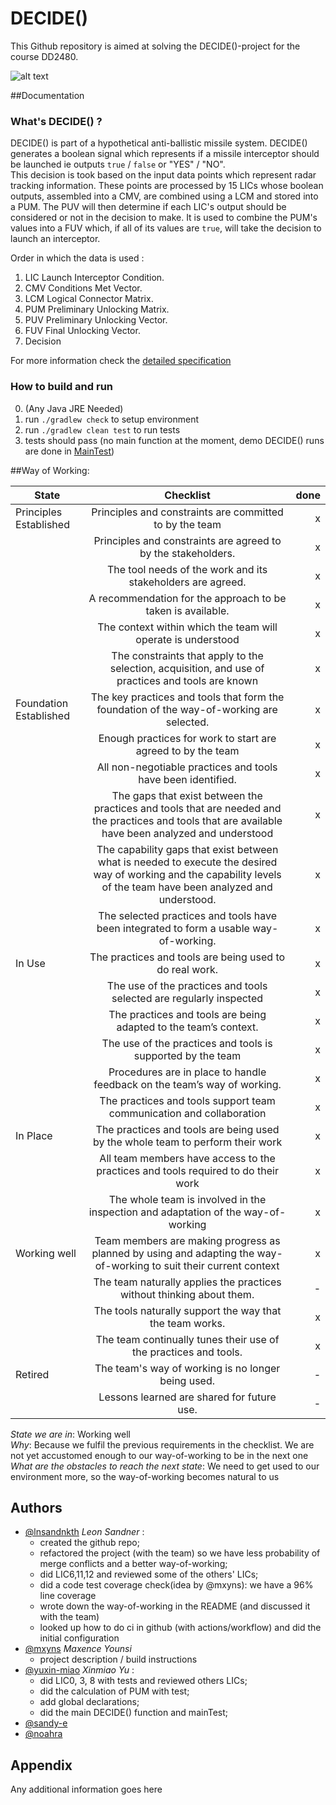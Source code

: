 
# DECIDE()

This Github repository is aimed at solving the DECIDE()-project for the course DD2480.

![alt text](https://cdn.pixabay.com/photo/2018/03/14/15/33/earth-3225519_1280.png)

##Documentation

### What's DECIDE() ?

DECIDE() is part of a hypothetical anti-ballistic missile system. DECIDE() generates a boolean signal which represents if a missile interceptor should be launched ie outputs `true` / `false` or "YES" / "NO".    
This decision is took based on the input data points which represent radar tracking information. These points are processed by 15 LICs whose boolean outputs, assembled into a CMV, are combined using a LCM and stored into a PUM.
The PUV will then determine if each LIC's output should be considered or not in the decision to make. It is used to combine the PUM's values into a FUV which, if all of its values are `true`, will take the decision to launch an interceptor.

Order in which the data is used :
1. LIC Launch Interceptor Condition.
2. CMV Conditions Met Vector.
3. LCM Logical Connector Matrix.
4. PUM Preliminary Unlocking Matrix.
5. PUV Preliminary Unlocking Vector.
6. FUV Final Unlocking Vector.
7. Decision

For more information check the [detailed specification](https://canvas.kth.se/courses/31884/files/4932282/download?wrap=1)

### How to build and run
0. (Any Java JRE Needed)
1. run `./gradlew check` to setup environment
2. run `./gradlew clean test` to run tests
3. tests should pass (no main function at the moment, demo DECIDE() runs are done in [MainTest](https://github.com/lnsandnkth/DECIDE/blob/main/src/test/java/MainTest.java))

##Way of Working:

| State        | Checklist           | done  |
| ------------- |:-------------:| -----:|
| Principles Established     | Principles and constraints are committed to by the team | x |
| | Principles and constraints are agreed to by the stakeholders. | x |
| | The tool needs of the work and its stakeholders are agreed. | x |
| | A recommendation for the approach to be taken is available. | x |
| | The context within which the team will operate is understood | x |
| | The constraints that apply to the selection, acquisition, and use of practices and tools are known | x |
| Foundation Established      | The key practices and tools that form the foundation of the way-of-working are selected. | x |
| | Enough practices for work to start are agreed to by the team | x |
| | All non-negotiable practices and tools have been identified. | x |
| | The gaps that exist between the practices and tools that are needed and the practices and tools that are available have been analyzed and understood | x |
| | The capability gaps that exist between what is needed to execute the desired way of working and the capability levels of the team have been analyzed and understood. | x |
| | The selected practices and tools have been integrated to form a usable way-of-working. | x |
| In Use | The practices and tools are being used to do real work. | x |
| | The use of the practices and tools selected are regularly inspected | x |
| | The practices and tools are being adapted to the team’s context. | x |
| | The use of the practices and tools is supported by the team | x |
| | Procedures are in place to handle feedback on the team’s way of working. | x |
| | The practices and tools support team communication and collaboration | x |
| In Place | The practices and tools are being used by the whole team to perform their work  | x |
| | All team members have access to the practices and tools required to do their work | x |
| | The whole team is involved in the inspection and adaptation of the way-of-working | x |
| Working well | Team members are making progress as planned by using and adapting the way-of-working to suit their current context | x |
| | The team naturally applies the practices without thinking about them. | - |
| | The tools naturally support the way that the team works. | x |
| | The team continually tunes their use of the practices and tools. | x |
| Retired | The team's way of working is no longer being used. | - |
|  | Lessons learned are shared for future use. | -  |

*State we are in*: Working well <br>
*Why*: Because we fulfil the previous requirements in the checklist. We are not yet accustomed enough to our way-of-working to be in the next one<br>
*What are the obstacles to reach the next state*: We need to get used to our environment more, so the way-of-working becomes natural to us <br>



## Authors

- [@lnsandnkth](https://www.github.com/lnsandnkth) *Leon Sandner* :  
    - created the github repo;
    - refactored the project (with the team) so we have less probability of merge conflicts and a better way-of-working;
    - did LIC6,11,12 and reviewed some of the others' LICs;
    - did a code test coverage check(idea by @mxyns): we have a 96% line coverage
    - wrote down the way-of-working in the README (and discussed it with the team)
    - looked up how to do ci in github (with actions/workflow) and did the initial configuration
- [@mxyns](https://www.github.com/mxyns) *Maxence Younsi*
  - project description / build instructions
- [@yuxin-miao](https://www.github.com/yuxin-miao) *Xinmiao Yu* :
  - did LIC0, 3, 8 with tests and reviewed others LICs;
  - did the calculation of PUM with test;
  - add global declarations;
  - did the main DECIDE() function and mainTest;
- [@sandy-e](https://www.github.com/sandy-e)
- [@noahra](https://www.github.com/noahra)


## Appendix

Any additional information goes here
